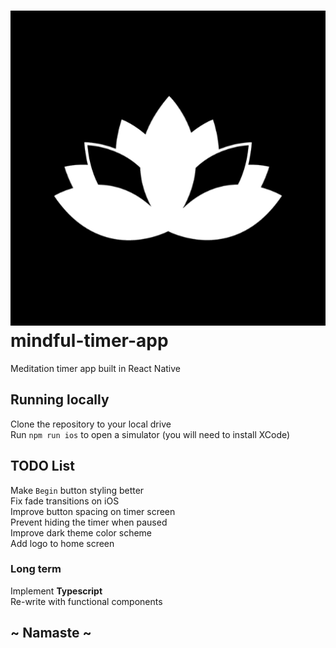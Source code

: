 # ![](assets/icon.png) mindful-timer-app

Meditation timer app built in React Native

## Running locally

Clone the repository to your local drive\
Run `npm run ios` to open a simulator (you will need to install XCode)

## TODO List

Make `Begin` button styling better\
Fix fade transitions on iOS\
Improve button spacing on timer screen\
Prevent hiding the timer when paused\
Improve dark theme color scheme\
Add logo to home screen

### Long term

Implement **Typescript**\
Re-write with functional components

## ~ Namaste ~
